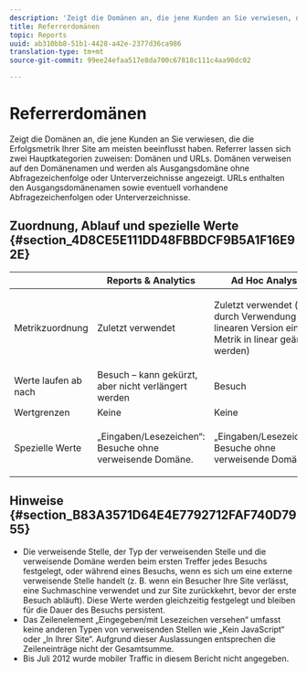 ```yaml
---
description: 'Zeigt die Domänen an, die jene Kunden an Sie verwiesen, die die Erfolgsmetrik Ihrer Site am meisten beeinflusst haben. Referrer lassen sich zwei Hauptkategorien zuweisen: Domänen und URLs. Domänen verweisen auf den Domänenamen und werden als Ausgangsdomäne ohne Abfragezeichenfolge oder Unterverzeichnisse angezeigt. URLs enthalten den Ausgangsdomänenamen sowie eventuell vorhandene Abfragezeichenfolgen oder Unterverzeichnisse.'
title: Referrerdomänen
topic: Reports
uuid: ab310bb8-51b1-4428-a42e-2377d36ca986
translation-type: tm+mt
source-git-commit: 99ee24efaa517e8da700c67818c111c4aa90dc02

---
```



# Referrerdomänen

Zeigt die Domänen an, die jene Kunden an Sie verwiesen, die die Erfolgsmetrik Ihrer Site am meisten beeinflusst haben. Referrer lassen sich zwei Hauptkategorien zuweisen: Domänen und URLs. Domänen verweisen auf den Domänenamen und werden als Ausgangsdomäne ohne Abfragezeichenfolge oder Unterverzeichnisse angezeigt. URLs enthalten den Ausgangsdomänenamen sowie eventuell vorhandene Abfragezeichenfolgen oder Unterverzeichnisse.

## Zuordnung, Ablauf und spezielle Werte {#section_4D8CE5E111DD48FBBDCF9B5A1F16E92E}

<table id="table_EC7423532C7E44DE97B7FC0321585A2B"> 
 <thead> 
  <tr> 
   <th colname="col1" class="entry"> </th> 
   <th colname="col2" class="entry"> Reports &amp; Analytics </th> 
   <th colname="col3" class="entry"> Ad Hoc Analysis </th> 
   <th colname="col4" class="entry"> Data Warehouse </th> 
  </tr>
 </thead>
 <tbody> 
  <tr> 
   <td colname="col1"> Metrikzuordnung </td> 
   <td colname="col2"> <p>Zuletzt verwendet </p> </td> 
   <td colname="col3"> <p>Zuletzt verwendet (kann durch Verwendung der linearen Version einer Metrik in linear geändert werden) </p> </td> 
   <td colname="col4"> <p>Zuletzt verwendet </p> </td> 
  </tr> 
  <tr> 
   <td colname="col1"> Werte laufen ab nach </td> 
   <td colname="col2"> Besuch – kann gekürzt, aber nicht verlängert werden </td> 
   <td colname="col3"> Besuch </td> 
   <td colname="col4"> Besuch </td> 
  </tr> 
  <tr> 
   <td colname="col1"> Wertgrenzen </td> 
   <td colname="col2"> Keine </td> 
   <td colname="col3"> Keine </td> 
   <td colname="col4"> Keine </td> 
  </tr> 
  <tr> 
   <td colname="col1"> Spezielle Werte </td> 
   <td colname="col2"> <p>„Eingaben/Lesezeichen“: Besuche ohne verweisende Domäne. </p> </td> 
   <td colname="col3"> <p>„Eingaben/Lesezeichen“: Besuche ohne verweisende Domäne. </p> </td> 
   <td colname="col4"> <p>„Eingaben/Lesezeichen“: Besuche ohne verweisende Domäne. </p> </td> 
  </tr> 
 </tbody> 
</table>

## Hinweise {#section_B83A3571D64E4E7792712FAF740D7955}

* Die verweisende Stelle, der Typ der verweisenden Stelle und die verweisende Domäne werden beim ersten Treffer jedes Besuchs festgelegt, oder während eines Besuchs, wenn es sich um eine externe verweisende Stelle handelt (z. B. wenn ein Besucher Ihre Site verlässt, eine Suchmaschine verwendet und zur Site zurückkehrt, bevor der erste Besuch abläuft). Diese Werte werden gleichzeitig festgelegt und bleiben für die Dauer des Besuchs persistent.
* Das Zeilenelement „Eingegeben/mit Lesezeichen versehen“ umfasst keine anderen Typen von verweisenden Stellen wie „Kein JavaScript“ oder „In Ihrer Site“. Aufgrund dieser Auslassungen entsprechen die Zeileneinträge nicht der Gesamtsumme.
* Bis Juli 2012 wurde mobiler Traffic in diesem Bericht nicht angegeben.

